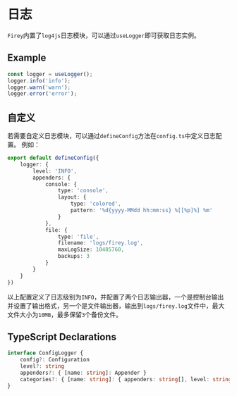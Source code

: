 # 日志
`Firey`内置了`log4js`日志模块，可以通过`useLogger`即可获取日志实例。

## Example

```ts
const logger = useLogger();
logger.info('info');
logger.warn('warn');
logger.error('error');
```
## 自定义
若需要自定义日志模块，可以通过`defineConfig`方法在`config.ts`中定义日志配置。 例如：
```ts
export default defineConfig({
    logger: {
        level: 'INFO',
        appenders: {
            console: {
                type: 'console',
                layout: {
                    type: 'colored',
                    pattern: '%d{yyyy-MMdd hh:mm:ss} %[[%p]%] %m'
                }
            },
            file: { 
                type: 'file',
                filename: 'logs/firey.log',
                maxLogSize: 10485760,
                backups: 3
            }
        }
    }
})
```
以上配置定义了日志级别为`INFO`，并配置了两个日志输出器，一个是控制台输出并设置了输出格式，另一个是文件输出器，输出到`logs/firey.log`文件中，最大文件大小为`10MB`，最多保留`3`个备份文件。

## TypeScript Declarations

```ts
interface ConfigLogger {
    config?: Configuration
    level?: string
    appenders?: { [name: string]: Appender }
    categories?: { [name: string]: { appenders: string[], level: string } }
}
```